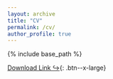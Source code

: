 ```yaml
---
layout: archive
title: "CV"
permalink: /cv/
author_profile: true
---
```


{% include base_path %}

[Download Link &#8618;](http://jenniferxkuo.github.io/files/CV_Nov2023.pdf){: .btn--x-large}
